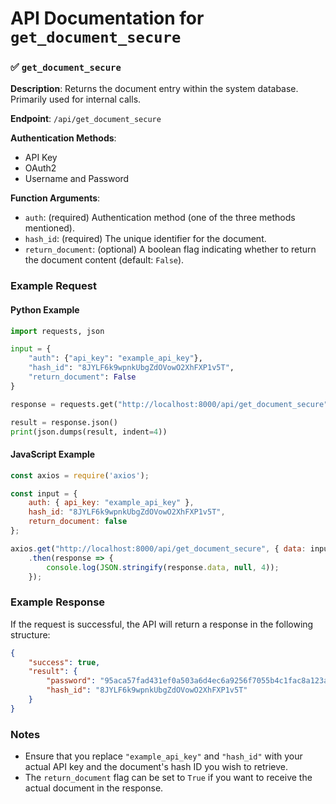 # API Documentation for `get_document_secure`

### ✅ `get_document_secure`

**Description**: Returns the document entry within the system database. Primarily used for internal calls.

**Endpoint**: `/api/get_document_secure`

**Authentication Methods**: 
- API Key
- OAuth2
- Username and Password

**Function Arguments**:
- `auth`: (required) Authentication method (one of the three methods mentioned).
- `hash_id`: (required) The unique identifier for the document.
- `return_document`: (optional) A boolean flag indicating whether to return the document content (default: `False`).

### Example Request

#### Python Example

```python
import requests, json

input = {
    "auth": {"api_key": "example_api_key"},
    "hash_id": "8JYLF6k9wpnkUbgZdOVowO2XhFXP1v5T",
    "return_document": False
}

response = requests.get("http://localhost:8000/api/get_document_secure", json=input)

result = response.json()
print(json.dumps(result, indent=4))
```

#### JavaScript Example

```javascript
const axios = require('axios');

const input = {
    auth: { api_key: "example_api_key" },
    hash_id: "8JYLF6k9wpnkUbgZdOVowO2XhFXP1v5T",
    return_document: false
};

axios.get("http://localhost:8000/api/get_document_secure", { data: input })
    .then(response => {
        console.log(JSON.stringify(response.data, null, 4));
    });
```

### Example Response

If the request is successful, the API will return a response in the following structure:

```json
{
    "success": true,
    "result": {
        "password": "95aca57fad431ef0a503a6d4ec6a9256f7055b4c1fac8a123aebe5423d1b2ce4",
        "hash_id": "8JYLF6k9wpnkUbgZdOVowO2XhFXP1v5T"
    }
}
```

### Notes
- Ensure that you replace `"example_api_key"` and `"hash_id"` with your actual API key and the document's hash ID you wish to retrieve.
- The `return_document` flag can be set to `True` if you want to receive the actual document in the response.